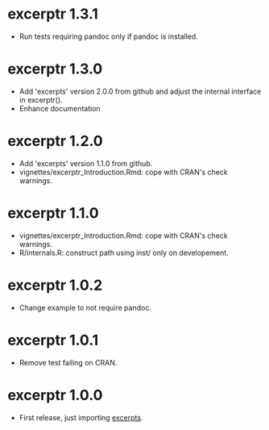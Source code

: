 # excerptr 1.3.1

* Run tests requiring pandoc only if pandoc is installed.

# excerptr 1.3.0

* Add 'excerpts' version 2.0.0 from github and adjust the internal interface in
  excerptr().
* Enhance documentation

# excerptr 1.2.0

* Add 'excerpts' version 1.1.0 from github.
* vignettes/excerptr_Introduction.Rmd: cope with CRAN's check warnings.

# excerptr 1.1.0

* vignettes/excerptr_Introduction.Rmd: cope with CRAN's check warnings.
* R/internals.R: construct path using inst/ only on developement.

# excerptr 1.0.2

* Change example to not require pandoc.

# excerptr 1.0.1

* Remove test failing on CRAN.

# excerptr 1.0.0

* First release, just importing [excerpts](https://github.com/fvafrCU/excerpts).
